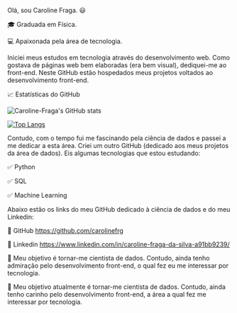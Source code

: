 Olá, sou Caroline Fraga.  😃

🎓 Graduada em Física.

💻 Apaixonada pela área de tecnologia.

Iniciei meus estudos em tecnologia através do desenvolvimento web. Como gostava de páginas web bem elaboradas (era bem visual), dediquei-me ao front-end. 
Neste GitHub estão hospedados meus projetos voltados ao desenvolvimento front-end.  

📈 Estatísticas do GitHub

![Caroline-Fraga's GitHub stats](https://github-readme-stats.vercel.app/api?username=Caroline-Fraga&show_icons=true&theme=cobalt)

[![Top Langs](https://github-readme-stats.vercel.app/api/top-langs/?username=Caroline-Fraga&layout=compact)](https://github.com/Caroline-Fraga/github-readme-stats)

Contudo, com o tempo fui me fascinando pela ciência de dados e passei a me dedicar a esta área. 
Criei um outro GitHub (dedicado aos meus projetos da área de dados). 
Eis algumas tecnologias que estou estudando: 

✅ Python

✅ SQL

✅ Machine Learning

Abaixo estão os links do meu GitHub dedicado à ciência de dados e do meu Linkedin:

🔗 GitHub https://github.com/carolinefrg

🔗 Linkedin https://www.linkedin.com/in/caroline-fraga-da-silva-a91bb9239/

🎯 Meu objetivo é tornar-me cientista de dados. Contudo, ainda tenho admiração pelo desenvolvimento front-end, o qual fez eu me interessar por tecnologia.

🎯 Meu objetivo atualmente é tornar-me cientista de dados. Contudo, ainda tenho carinho pelo desenvolvimento front-end, a área a qual fez me interessar por tecnologia.
